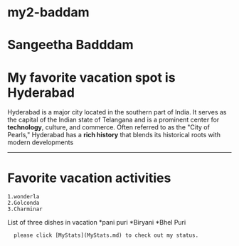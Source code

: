 # my2-baddam

# Sangeetha Badddam
# My favorite vacation spot is Hyderabad
Hyderabad is a major city located in the southern part of India. It serves as the capital of the Indian state of Telangana and is a prominent center for **technology**, culture, and commerce. Often referred to as the "City of Pearls," Hyderabad has a **rich history** that blends its historical roots with modern developments
 
 -------------------------------------------------------
# Favorite vacation activities
    1.wonderla
    2.Golconda
    3.Charminar

List of three dishes in vacation
    *pani puri
    *Biryani
    *Bhel Puri

      please click [MyStats](MyStats.md) to check out my status.